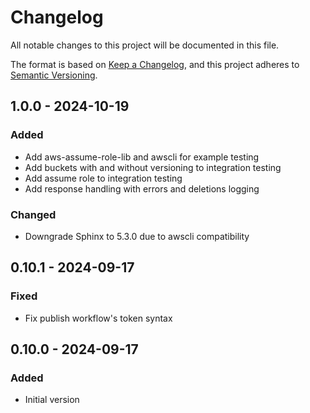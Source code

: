 # Changelog

All notable changes to this project will be documented in this file.

The format is based on [Keep a Changelog](https://keepachangelog.com/en/1.0.0/),
and this project adheres to [Semantic Versioning](https://semver.org/spec/v2.0.0.html).

## 1.0.0 - 2024-10-19
### Added
- Add aws-assume-role-lib and awscli for example testing
- Add buckets with and without versioning to integration testing
- Add assume role to integration testing
- Add response handling with errors and deletions logging

### Changed
- Downgrade Sphinx to 5.3.0 due to awscli compatibility

## 0.10.1 - 2024-09-17
### Fixed
- Fix publish workflow's token syntax

## 0.10.0 - 2024-09-17
### Added
- Initial version
